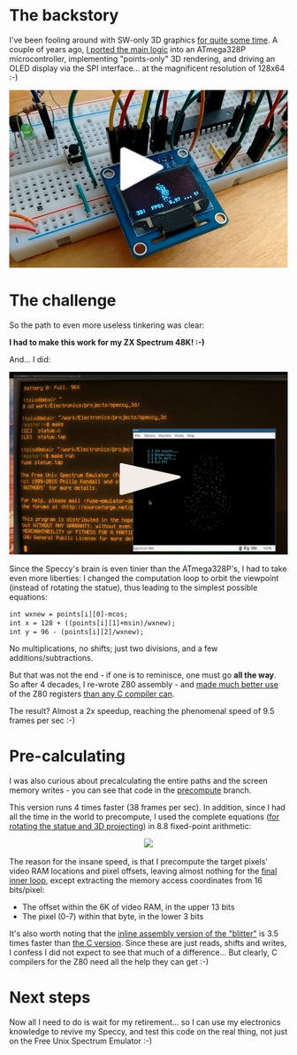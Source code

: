 # The backstory

I've been fooling around with SW-only 3D graphics
[for quite some time](https://www.thanassis.space/renderer.html).
A couple of years ago, [I ported the main logic](https://github.com/ttsiodras/3D-on-an-ATmega328p/)
into an ATmega328P microcontroller, implementing "points-only" 3D rendering,
and driving an OLED display via the SPI interface...  at the
magnificent resolution of 128x64 :-)

<center>
<a href="https://youtu.be/nsqmnkfZtSw" target="_blank">
<img src="contrib/3DFX.jpg">
</a>
</center>

# The challenge

So the path to even more useless tinkering was clear:

**I had to make this work for my ZX Spectrum 48K! :-)**

And... I did:

<center>
<a href="https://youtu.be/Zdb0Jd97Hzw" target="_blank">
<img src="contrib/speccy3d.jpg">
</a>
</center>

Since the Speccy's brain is even tinier than the ATmega328P's, 
I had to take even more liberties:  I changed the computation
loop to orbit the viewpoint (instead of rotating the statue),
thus leading to the simplest possible equations:

    int wxnew = points[i][0]-mcos;
    int x = 128 + ((points[i][1]+msin)/wxnew);
    int y = 96 - (points[i][2]/wxnew);

No multiplications, no shifts; just two divisions, and a 
few additions/subtractions.

But that was not the end - if one is to reminisce, one must go **all the way**.
So after 4 decades, I re-wrote Z80 assembly - and [made much better use](https://github.com/ttsiodras/3D-on-a-ZX-Spectrum-48K/blob/master/statue.c#L46) of the Z80 registers [than any C compiler can](https://retrocomputing.stackexchange.com/questions/6095/).

The result? Almost a 2x speedup, reaching the phenomenal speed of 9.5 frames per sec :-)

# Pre-calculating

I was also curious about precalculating the entire paths and the
screen memory writes - you can see that code in the
[precompute](https://github.com/ttsiodras/3D-on-a-ZX-Spectrum-48K/tree/precompute)
branch.

This version runs 4 times faster (38 frames per sec). In addition,
since I had all the time in the world to precompute, I used the
complete equations ([for rotating the statue and 3D projecting](https://github.com/ttsiodras/3D-on-a-ZX-Spectrum-48K/blob/precompute/statue.c#L42))
in 8.8 fixed-point arithmetic:

<center>
<img src="https://raw.githubusercontent.com/ttsiodras/3D-on-a-ZX-Spectrum-48K/precompute/contrib/linear_algebra.png">
</center>

The reason for the insane speed, is that I precompute the target pixels'
video RAM locations and pixel offsets, leaving almost nothing for the
[final inner loop](https://github.com/ttsiodras/3D-on-a-ZX-Spectrum-48K/blob/precompute/statue.c#L172),
except extracting the memory access coordinates from 16 bits/pixel:

- The offset within the 6K of video RAM, in the upper 13 bits
- The pixel (0-7) within that byte, in the lower 3 bits

It's also worth noting that the [inline assembly version of the "blitter"](https://github.com/ttsiodras/3D-on-a-ZX-Spectrum-48K/blob/precompute/statue.c#L91) is 3.5 times faster than [the C version](https://github.com/ttsiodras/3D-on-a-ZX-Spectrum-48K/blob/precompute/statue.c#L168). Since these are just reads, shifts and writes, I confess I did not expect to see that much of a difference... But clearly, C compilers for the Z80 need all the help they can get :-)

# Next steps

Now all I need to do is wait for my retirement... so I can use
my electronics knowledge to revive my Speccy, and test this code
on the real thing, not just on the Free Unix Spectrum Emulator :-)

